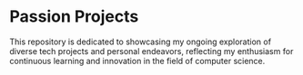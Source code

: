 # Passion Projects

This repository is dedicated to showcasing my ongoing exploration of diverse tech projects and personal endeavors, reflecting my enthusiasm for continuous learning and innovation in the field of computer science.

